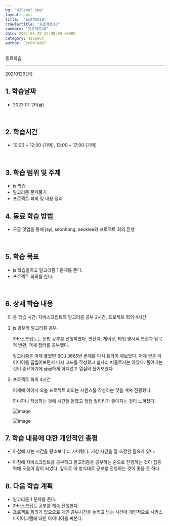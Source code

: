 ```yaml
---
bg: "42Seoul.jpg"
layout: post
title:  "프로젝트10"
crawlertitle: "프로젝트10"
summary: "프로젝트10"
date: 2021-01-29 22:00:00 +0900
category: 42Seoul
author: Err0rCode7
---
```


동료학습

---

20210129(금)

## 1. 학습날짜

- 2021-01-29(금)
<br>

## 2. 학습시간

- 10:00 ~ 12:00 (가택), 13:00 ~ 17:00 (가택)
<br>

## 3. 학습 범위 및 주제

- js 학습
- 알고리즘 문제풀기
- 프로젝트 회의 및 내용 정리

## 4. 동료 학습 방법

- 구글 밋업을 통해 jayi, seonhong, seoklee와 프로젝트 회의 진행
<br>

## 5. 학습 목표

- js 학습을하고 알고리즘 1 문제를 푼다.
- 프로젝트 회의를 한다.

<br>

## 6. 상세 학습 내용

0. 총 학습 시간: 자바스크립트와 알고리즘 공부 2시간, 프로젝트 회의 4시간

1. js 공부와 알고리즘 공부

	자바스크립트는 문법 공부를 진행하였다. 연산자, 제어문, 타입 명시적 변환과 암묵적 변환, 객체 챕터를 공부했다.

	알고리즘은 어제 풀었떤 BOJ 3665번 문제를 다시 트라이 해보았다. 어제 얻은 아이디어를 곱씹어보면서 다시 코드를 작성했고 쉽사리 떠올르지는 않았다. 풀어내는 것이 중요하기에 급급하게 하지않고 열심히 풀어보았다.

2. 프로젝트 회의 4시간

	어제에 이어서 오늘 프로젝트 회의는 시퀀스를 작성하는 것을 계속 진행했다.

	하나하나 작성하는 것에 시간들 들였고 점점 퀄리티가 좋아지는 것이 느껴졌다.

	![image](https://user-images.githubusercontent.com/48249549/106276536-12bfef00-627b-11eb-8424-4bcdf5886142.png)

	![image](https://user-images.githubusercontent.com/48249549/106276552-18b5d000-627b-11eb-8451-d230a4a7202f.png)


## 7. 학습 내용에 대한 개인적인 총평

- 아침에 자는 시간을 평소보다 더 자버렸다. 기상 시간을 잘 조정할 필요가 있다.

- 아침에 자바스크립트를 공부하고 알고리즘을 공부하는 순으로 진행하는 것이 집중력에 도움이 많이 되었다. 앞으로 이 방식대로 공부를 진행하는 것이 좋을 듯 하다.

## 8. 다음 학습 계획

- 알고리즘 1 문제를 푼다.
- 자바스크립트 공부를 계속 진행한다.
- 프로젝트 회의가 없으므로 개인 공부시간을 늘리고 남는 시간에 개인적으로 시퀀스 다이어그램에 대한 아이디어를 짜본다.